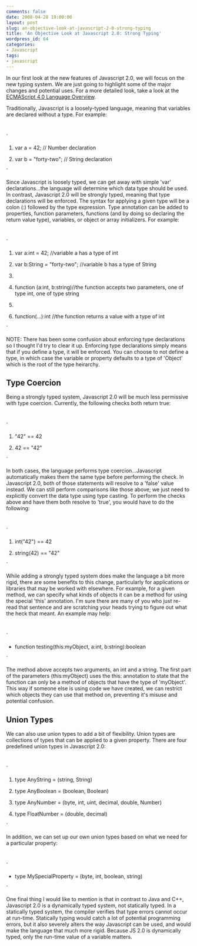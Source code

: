 ```yaml
---
comments: false
date: 2008-04-28 19:00:00
layout: post
slug: an-objective-look-at-javascript-2-0-strong-typing
title: 'An Objective Look at Javascript 2.0: Strong Typing'
wordpress_id: 64
categories:
- Javascript
tags:
- javascript
---
```


In our first look at the new features of Javascript 2.0, we will focus on the new typing system. We are just going to highlight some of the major changes and potential uses. For a more detailed look, take a look at the [ECMAScript 4.0 Language Overview](http://www.ecmascript.org/es4/spec/overview.pdf).

Traditionally, Javascript is a loosely-typed language, meaning that variables are declared without a type. For example:

`
`

`



	
  1. var a = 42; // Number declaration

	
  2. var b = "forty-two"; // String declaration


`

Since Javascript is loosely typed, we can get away with simple 'var' declarations...the language will determine which data type should be used. In contrast, Javascript 2.0 will be strongly typed, meaning that type declarations will be enforced. The syntax for applying a given type will be a colon (:) followed by the type expression. Type annotation can be added to properties, function parameters, functions (and by doing so declaring the return value type), variables, or object or array initializers. For example:

`
`

`



	
  1. var a:int = 42; //variable a has a type of int

	
  2. var b:String = "forty-two"; //variable b has a type of String

	
  3. 
	
  4. function (a:int, b:string)//the function accepts two parameters, one of type int, one of type string

	
  5. 
	
  6. function(...):int //the function returns a value with a type of int


`

NOTE: There has been some confusion about enforcing type declarations so I thought I'd try to clear it up. Enforcing type declarations simply means that if you define a type, it will be enforced. You can choose to not define a type, in which case the variable or property defaults to a type of 'Object' which is the root of the type heirarchy.


## Type Coercion


Being a strongly typed system, Javascript 2.0 will be much less permissive with type coercion. Currently, the following checks both return true:

`
`

`



	
  1. "42" == 42

	
  2. 42 == "42"


`

In both cases, the language performs type coercion...Javascript automatically makes them the same type before performing the check. In Javascript 2.0, both of those statements will resolve to a 'false' value instead. We can still perform comparisons like those above; we just need to explicitly convert the data type using type casting. To perform the checks above and have them both resolve to 'true', you would have to do the following:

`
`

`



	
  1. int("42") == 42

	
  2. string(42) == "42"


`

While adding a strongly typed system does make the language a bit more rigid, there are some benefits to this change, particularly for applications or libraries that may be worked with elsewhere. For example, for a given method, we can specify what kinds of objects it can be a method for using the special 'this' annotation. I'm sure there are many of you who just re-read that sentence and are scratching your heads trying to figure out what the heck that meant. An example may help:

`
`

`



	
  * function testing(this:myObject, a:int, b:string):boolean


`

The method above accepts two arguments, an int and a string. The first part of the parameters (this:myObject) uses the this: annotation to state that the function can only be a method of objects that have the type of 'myObject'. This way if someone else is using code we have created, we can restrict which objects they can use that method on, preventing it's misuse and potential confusion.


## Union Types


We can also use union types to add a bit of flexibility. Union types are collections of types that can be applied to a given property. There are four predefined union types in Javascript 2.0:

`
`

`



	
  1. type AnyString = (string, String)

	
  2. type AnyBoolean = (boolean, Boolean)

	
  3. type AnyNumber = (byte, int, uint, decimal, double, Number)

	
  4. type FloatNumber = (double, decimal)


`

In addition, we can set up our own union types based on what we need for a particular property:

`
`

`



	
  * type MySpecialProperty = (byte, int, boolean, string)


`

One final thing I would like to mention is that in contrast to Java and C++, Javascript 2.0 is a dynamically typed system, not statically typed. In a statically typed system, the compiler verifies that type errors cannot occur at run-time. Statically typing would catch a lot of potential programming errors, but it also severely alters the way Javascript can be used, and would make the language that much more rigid. Because JS 2.0 is dynamically typed, only the run-time value of a variable matters.
